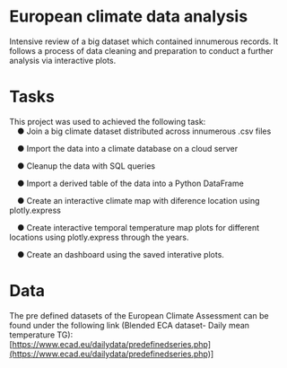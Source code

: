 # European climate data analysis
Intensive review of a big dataset which contained innumerous records. It follows a process of data cleaning and preparation to conduct a further analysis via interactive plots.

# Tasks
This project was used to achieved the following task:  
&emsp;● Join a big climate dataset distributed across innumerous .csv files

&emsp;● Import the data into a climate database on a cloud server

&emsp;● Cleanup the data with SQL queries

&emsp;● Import a derived table of the data into a Python DataFrame

&emsp;● Create an interactive climate map with diference location using plotly.express

&emsp;● Create interactive temporal temperature map plots for different locations using plotly.express through the years.

&emsp;● Create an dashboard using the saved interative plots.

# Data
The pre defined datasets of the European Climate Assessment can be found under the following link (Blended ECA dataset- Daily mean temperature TG):  
[https://www.ecad.eu/dailydata/predefinedseries.php](https://www.ecad.eu/dailydata/predefinedseries.php)] 
